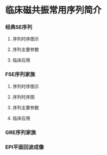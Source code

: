 # 临床磁共振常用序列简介

### 经典SE序列

1. 序列时序图示

2. 序列主要参数

3. 临床应用

### FSE序列家族

1. 序列时序图示

2. 序列时序图

3. 序列主要参数

4. 临床应用

### GRE序列家族

### EPI平面回波成像


